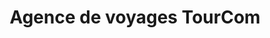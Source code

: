 ---
title: "Agence de voyages TourCom"
url: /valbonne/agence-de-voyages-tourcom/
shop: Reisebüro
---